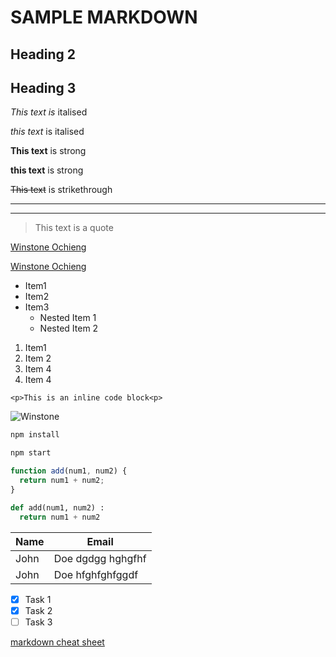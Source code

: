 <!----HEADINGS-------->

# SAMPLE MARKDOWN

## Heading 2

## Heading 3

<!----ITALICS-------->

_This text is_ italised

_this text_ is italised

<!----STRONG-------->

**This text** is strong

**this text** is strong

<!----STRIKETHROUGH-------->

~~This text~~ is strikethrough

<!----HORIZONTAL RULE-------->

---

---

<!----BLOCKQUOTE-------->

> This text is a quote

<!----LINKS-------->

[Winstone Ochieng](https://www.winweb.cloudrebue.co.ke/)

[Winstone Ochieng](https://www.winweb.cloudrebue.co.ke/ "Winstone Ochieng")

<!---UL--->

- Item1
- Item2
- Item3
  - Nested Item 1
  - Nested Item 2

<!---OL--->

1. Item1
2. Item 2
3. Item 4
4. Item 4

<!---Inline Code Block----->

`<p>This is an inline code block<p>`

<!---Images--->

![Winstone](https://media-exp1.licdn.com/dms/image/C4E16AQGSTlNzj6bmag/profile-displaybackgroundimage-shrink_200_800/0/1563867692865?e=1631750400&v=beta&t=EKLLXhc9MWXhvQGOOQe5NTO7NlAXfcKbdRIHwNiLNRA)

<!--Github Md-->

<!--Code Blocks--->

```bash
npm install

npm start

```

```javascript
function add(num1, num2) {
  return num1 + num2;
}
```

```python
def add(num1, num2) :
  return num1 + num2

```

<!--Tables-->

| Name | Email             |
| ---- | ----------------- |
| John | Doe dgdgg hghgfhf |
| John | Doe hfghfghfggdf  |

<!--Tasks List-->

- [x] Task 1
- [x] Task 2
- [ ] Task 3

<!--  https://gist.githubusercontent.com/bradtraversy/547a7bbf35ffba1561706e161a50b05a/raw/aed91bd0c570b240761bab7e67510a0817daaa8c/sample.md -->

[markdown cheat sheet](https://gist.githubusercontent.com/bradtraversy/547a7bbf35ffba1561706e161a50b05a/raw/aed91bd0c570b240761bab7e67510a0817daaa8c/sample.md "Traversy media")
